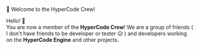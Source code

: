 🎉 Welcome to the HyperCode Crew! 

Hello! 👋  
You are now a member of the **HyperCode Crew**! We are a group of friends ( I don't have friends to be developer or tester 😥 ) and developers working on the **HyperCode Engine** and other projects.
